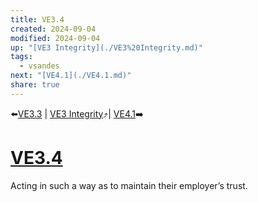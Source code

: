 ```yaml
---
title: VE3.4
created: 2024-09-04
modified: 2024-09-04
up: "[VE3 Integrity](./VE3%20Integrity.md)"
tags:
  - vsandes
next: "[VE4.1](./VE4.1.md)"
share: true
---
```

⬅️[VE3.3](./VE3.3.md) | [VE3 Integrity](./VE3%20Integrity.md)⤴️| [VE4.1](./VE4.1.md)➡️
# [VE3.4](VE3.4.md)
Acting in such a way as to maintain their employer’s trust.
